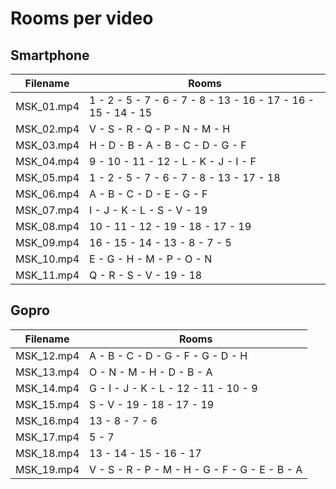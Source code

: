 # Rooms per video

## Smartphone

| Filename   | Rooms                                                        |
| ---------- | ------------------------------------------------------------ |
| MSK_01.mp4 | 1 - 2 - 5 - 7 - 6 - 7 - 8 - 13 - 16 - 17 - 16 - 15 - 14 - 15 |
| MSK_02.mp4 | V - S - R - Q - P - N - M - H                                |
| MSK_03.mp4 | H - D - B - A - B - C - D - G - F                            |
| MSK_04.mp4 | 9 - 10 - 11 - 12 - L - K - J - I - F                         |
| MSK_05.mp4 | 1 - 2 - 5 - 7 - 6 - 7 - 8 - 13 - 17 - 18                     |
| MSK_06.mp4 | A - B - C - D - E - G - F                                    |
| MSK_07.mp4 | I - J - K - L - S - V - 19                                   |
| MSK_08.mp4 | 10 - 11 - 12 - 19 - 18 - 17 - 19                             |
| MSK_09.mp4 | 16 - 15 - 14 - 13 - 8 - 7 - 5                                |
| MSK_10.mp4 | E - G - H - M - P - O - N                                    |
| MSK_11.mp4 | Q - R - S - V - 19 - 18                                      |

## Gopro

| Filename   | Rooms                                         |
| ---------- | --------------------------------------------- |
| MSK_12.mp4 | A - B - C - D - G - F - G - D - H             |
| MSK_13.mp4 | O - N - M - H - D - B - A                     |
| MSK_14.mp4 | G - I - J - K - L - 12 - 11 - 10 - 9          |
| MSK_15.mp4 | S - V - 19 - 18 - 17 - 19                     |
| MSK_16.mp4 | 13 - 8 - 7 - 6                                |
| MSK_17.mp4 | 5 - 7                                         |
| MSK_18.mp4 | 13 - 14 - 15 - 16 - 17                        |
| MSK_19.mp4 | V - S - R - P - M - H - G - F - G - E - B - A |
